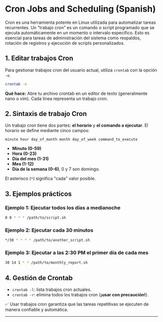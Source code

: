 

# Cron Jobs and Scheduling (Spanish)

Cron es una herramienta potente en Linux utilizada para automatizar tareas recurrentes. Un "trabajo cron" es un comando o script programado que se ejecuta automáticamente en un momento o intervalo específico. Esto es esencial para tareas de administración del sistema como respaldos, rotación de registros y ejecución de scripts personalizados.

## 1. Editar trabajos Cron

Para gestionar trabajos cron del usuario actual, utiliza `crontab` con la opción `-e`.

```bash
crontab -e
```

**Qué hace:** Abre tu archivo crontab en un editor de texto (generalmente nano o vim). Cada línea representa un trabajo cron.

## 2. Sintaxis de trabajo Cron

Un trabajo cron tiene dos partes: **el horario** y **el comando a ejecutar**. El horario se define mediante cinco campos:

```
minute hour day_of_month month day_of_week command_to_execute
```

* **Minuto (0-59)**
* **Hora (0-23)**
* **Día del mes (1-31)**
* **Mes (1-12)**
* **Día de la semana (0-6)**, 0 y 7 son domingo.

El asterisco (`*`) significa "cada" valor posible.

## 3. Ejemplos prácticos

### Ejemplo 1: Ejecutar todos los días a medianoche

```bash
0 0 * * * /path/to/script.sh
```

### Ejemplo 2: Ejecutar cada 30 minutos

```bash
*/30 * * * * /path/to/another_script.sh
```

### Ejemplo 3: Ejecutar a las 2:30 PM el primer día de cada mes

```bash
30 14 1 * * /path/to/monthly_report.sh
```

## 4. Gestión de Crontab

* `crontab -l`: lista trabajos cron actuales.
* `crontab -r`: elimina todos los trabajos cron (**¡usar con precaución!**).

✅ Usar trabajos cron garantiza que las tareas repetitivas se ejecuten de manera confiable y automática.

---

